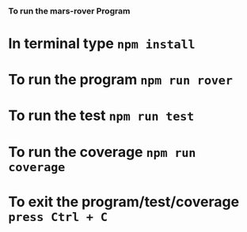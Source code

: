 ### To run the mars-rover Program 
# In terminal type `npm install`
# To run the program `npm run rover`
# To run the test `npm run test`
# To run the coverage `npm run coverage`
# To exit the program/test/coverage `press Ctrl + C`